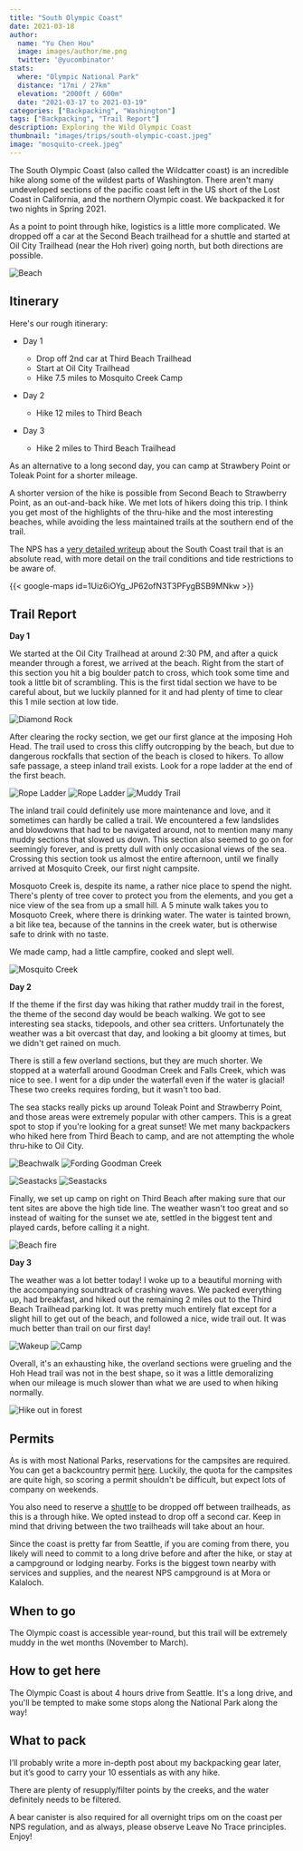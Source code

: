 ```yaml
---
title: "South Olympic Coast"
date: 2021-03-18
author: 
  name: "Yu Chen Hou"
  image: images/author/me.png
  twitter: '@yucombinator'
stats:
  where: "Olympic National Park"
  distance: "17mi / 27km"
  elevation: "2000ft / 600m"
  date: "2021-03-17 to 2021-03-19"
categories: ["Backpacking", "Washington"]
tags: ["Backpacking", "Trail Report"]
description: Exploring the Wild Olympic Coast
thumbnail: "images/trips/south-olympic-coast.jpeg"
image: "mosquito-creek.jpeg"
---
```


The South Olympic Coast (also called the Wildcatter coast) is an incredible hike along some of the wildest parts of Washington. There aren't many undeveloped sections of the pacific coast left in the US short of the Lost Coast in California, and the northern Olympic coast. We backpacked it for two nights in Spring 2021.

As a point to point through hike, logistics is a little more complicated. We dropped off a car at the Second Beach trailhead for a shuttle and started at Oil City Trailhead (near the Hoh river) going north, but both directions are possible.

![Beach](beach.jpeg "Views along the beach")

## Itinerary

Here's our rough itinerary:

- Day 1
  - Drop off 2nd car at Third Beach Trailhead
  - Start at Oil City Trailhead
  - Hike 7.5 miles to Mosquito Creek Camp

- Day 2
  - Hike 12 miles to Third Beach

- Day 3
  - Hike 2 miles to Third Beach Trailhead

As an alternative to a long second day, you can camp at Strawbery Point or Toleak Point for a shorter mileage.

A shorter version of the hike is possible from Second Beach to Strawberry Point, as an out-and-back hike. We met lots of hikers doing this trip. I think you get most of the highlights of the thru-hike and the most interesting beaches, while avoiding the less maintained trails at the southern end of the trail.

The NPS has a [very detailed writeup](https://www.nps.gov/olym/planyourvisit/south-coast-route.htm) about the South Coast trail that is an absolute read, with more detail on the trail conditions and tide restrictions to be aware of.

{{< google-maps id=1Uiz6iOYg_JP62ofN3T3PFygBSB9MNkw >}}

## Trail Report

**Day 1**

We started at the Oil City Trailhead at around 2:30 PM, and after a quick meander through a forest, we arrived at the beach. Right from the start of this section you hit a big boulder patch to cross, which took some time and took a little bit of scrambling. This is the first tidal section we have to be careful about, but we luckily planned for it and had plenty of time to clear this 1 mile section at low tide.

![Diamond Rock](tidal-point.jpg "Diamond Rock, watch out for the tide!")

After clearing the rocky section, we get our first glance at the imposing Hoh Head. The trail used to cross this cliffy outcropping by the beach, but due to dangerous rockfalls that section of the beach is closed to hikers. To allow safe passage, a steep inland trail exists. Look for a rope ladder at the end of the first beach.

![Rope Ladder](cable.jpg "One of many rope ladders along this trail")
![Rope Ladder](ropes-2.jpg "More ladders")
![Muddy Trail](muddy-hoh-head.jpg "Muddy Trail :(")

The inland trail could definitely use more maintenance and love, and it sometimes can hardly be called a trail. We encountered a few landslides and blowdowns that had to be navigated around, not to mention many many muddy sections that slowed us down. This section also seemed to go on for seemingly forever, and is pretty dull with only occasional views of the sea. Crossing this section took us almost the entire afternoon, until we finally arrived at Mosquito Creek, our first night campsite.

Mosquoto Creek is, despite its name, a rather nice place to spend the night. There's plenty of tree cover to protect you from the elements, and you get a nice view of the sea from up a small hill. A 5 minute walk takes you to Mosquoto Creek, where there is drinking water. The water is tainted brown, a bit like tea, because of the tannins in the creek water, but is otherwise safe to drink with no taste.

We made camp, had a little campfire, cooked and slept well.

![Mosquito Creek](mosquito-creek.jpeg "Beach by Mosquito Creek")

**Day 2**

If the theme if the first day was hiking that rather muddy trail in the forest, the theme of the second day would be beach walking. We got to see interesting sea stacks, tidepools, and other sea critters. Unfortunately the weather was a bit overcast that day, and looking a bit gloomy at times, but we didn't get rained on much.

There is still a few overland sections, but they are much shorter. We stopped at a waterfall around Goodman Creek and Falls Creek, which was nice to see. I went for a dip under the waterfall even if the water is glacial! These two creeks requires fording, but it wasn't too bad.

The sea stacks really picks up around Toleak Point and Strawberry Point, and those areas were extremely popular with other campers. This is a great spot to stop if you're looking for a great sunset! We met many backpackers who hiked here from Third Beach to camp, and are not attempting the whole thru-hike to Oil City.

![Beachwalk](beachwalk.jpg "Beach walking with friends")
![Fording Goodman Creek](fording-goodman.jpg "Fording Goodman Creek")

![Seastacks](seastacks.jpeg "Seastacks along the Beach by Toleak Point")
![Seastacks](seastack-2.jpeg "Seastacks along the Beach by Toleak Point")

Finally, we set up camp on right on Third Beach after making sure that our tent sites are above the high tide line. The weather wasn't too great and so instead of waiting for the sunset we ate, settled in the biggest tent and played cards, before calling it a night.

![Beach fire](fire.jpg "Campfire on Third Beach")

**Day 3**

The weather was a lot better today! I woke up to a beautiful morning with the accompanying soundtrack of crashing waves. We packed everything up, had breakfast, and hiked out the remaining 2 miles out to the Third Beach Trailhead parking lot. It was pretty much entirely flat except for a slight hill to get out of the beach, and followed a nice, wide trail out. It was much better than trail on our first day!

![Wakeup](wakeup.jpg "Rise and shine")
![Camp](camp.jpeg "Our camp")

Overall, it's an exhausting hike, the overland sections were grueling and the Hoh Head trail was not in the best shape, so it was a little demoralizing when our mileage is much slower than what we are used to when hiking normally. 

![Hike out in forest](hike-out.jpeg "And we're out!")

## Permits
As is with most National Parks, reservations for the campsites are required. You can get a backcountry permit [here](https://www.recreation.gov/permits/4098362). Luckily, the quota for the campsites are quite high, so scoring a permit shouldn't be difficult, but expect lots of company on weekends.

You also need to reserve a [shuttle](https://www.hikeolympic.com/trailhead-shuttle-schedule) to be dropped off between trailheads, as this is a through hike. We opted instead to drop off a second car. Keep in mind that driving between the two trailheads will take about an hour.

Since the coast is pretty far from Seattle, if you are coming from there, you likely will need to commit to a long drive before and after the hike, or stay at a campground or lodging nearby. Forks is the biggest town nearby with services and supplies, and the nearest NPS campground is at Mora or Kalaloch.

## When to go
The Olympic coast is accessible year-round, but this trail will be extremely muddy in the wet months (November to March).

## How to get here
The Olympic Coast is about 4 hours drive from Seattle. It's a long drive, and you'll be tempted to make some stops along the National Park along the way!

## What to pack
I’ll probably write a more in-depth post about my backpacking gear later, but it’s good to carry your 10 essentials as with any hike.

There are plenty of resupply/filter points by the creeks, and the water definitely needs to be filtered.

A bear canister is also required for all overnight trips om on the coast per NPS regulation, and as always, please observe Leave No Trace principles. Enjoy!

